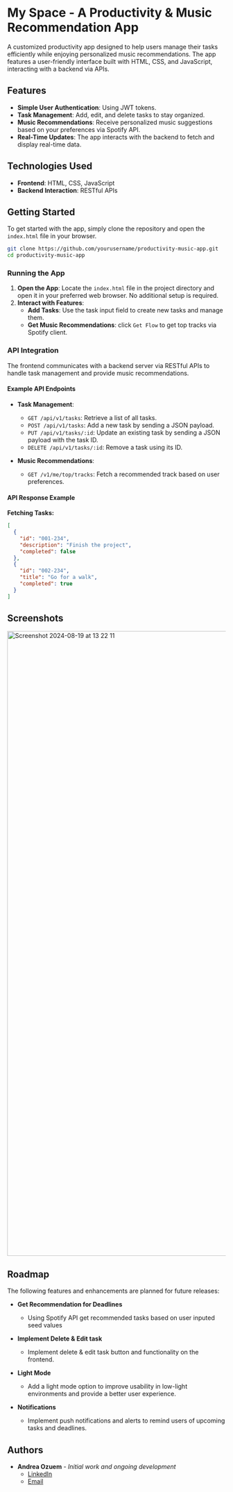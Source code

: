 # My Space - A Productivity & Music Recommendation App

A customized productivity app designed to help users manage their tasks efficiently while enjoying personalized music recommendations. The app features a user-friendly interface built with HTML, CSS, and JavaScript, interacting with a backend via APIs.

## Features

- **Simple User Authentication**: Using JWT tokens.
- **Task Management**: Add, edit, and delete tasks to stay organized.
- **Music Recommendations**: Receive personalized music suggestions based on your preferences via Spotify API.
- **Real-Time Updates**: The app interacts with the backend to fetch and display real-time data.

## Technologies Used

- **Frontend**: HTML, CSS, JavaScript
- **Backend Interaction**: RESTful APIs

## Getting Started

To get started with the app, simply clone the repository and open the `index.html` file in your browser.

```bash
git clone https://github.com/yourusername/productivity-music-app.git
cd productivity-music-app
```

### Running the App

1. **Open the App**: Locate the `index.html` file in the project directory and open it in your preferred web browser. No additional setup is required.
2. **Interact with Features**: 
   - **Add Tasks**: Use the task input field to create new tasks and manage them.
   - **Get Music Recommendations**: click `Get Flow` to get top tracks via Spotify client.

### API Integration

The frontend communicates with a backend server via RESTful APIs to handle task management and provide music recommendations.

#### Example API Endpoints

- **Task Management**:
  - `GET /api/v1/tasks`: Retrieve a list of all tasks.
  - `POST /api/v1/tasks`: Add a new task by sending a JSON payload.
  - `PUT /api/v1/tasks/:id`: Update an existing task by sending a JSON payload with the task ID.
  - `DELETE /api/v1/tasks/:id`: Remove a task using its ID.

- **Music Recommendations**:
  - `GET /v1/me/top/tracks`: Fetch a recommended track based on user preferences.

#### API Response Example

**Fetching Tasks:**

```json
[
  {
    "id": "001-234",
    "description": "Finish the project",
    "completed": false
  },
  {
    "id": "002-234",
    "title": "Go for a walk",
    "completed": true
  }
]
```

## Screenshots

<img width="1440" alt="Screenshot 2024-08-19 at 13 22 11" src="https://github.com/user-attachments/assets/ae9a4516-f276-442e-8841-119220e5a69b">


## Roadmap

The following features and enhancements are planned for future releases:

- **Get Recommendation for Deadlines**
  - Using Spotify API get recommended tasks based on user inputed seed values

- **Implement Delete & Edit task**
    - Implement delete & edit task button and functionality on the frontend.
 
- **Light Mode**
  - Add a light mode option to improve usability in low-light environments and provide a better user experience.

- **Notifications**
  - Implement push notifications and alerts to remind users of upcoming tasks and deadlines.

## Authors

- **Andrea Ozuem** - *Initial work and ongoing development*  
  - [LinkedIn]((https://www.linkedin.com/in/andrea-ozuem/))
  - [Email](mailto:andreaozuem2021@gmail.com)
